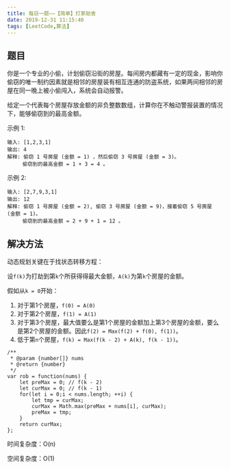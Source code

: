 ```yaml
---
title: 每日一题——【简单】打家劫舍
date: 2019-12-31 11:15:40
tags: [LeetCode,算法]
---
```


## 题目
你是一个专业的小偷，计划偷窃沿街的房屋。每间房内都藏有一定的现金，影响你偷窃的唯一制约因素就是相邻的房屋装有相互连通的防盗系统，如果两间相邻的房屋在同一晚上被小偷闯入，系统会自动报警。

给定一个代表每个房屋存放金额的非负整数数组，计算你在不触动警报装置的情况下，能够偷窃到的最高金额。

示例 1:
```
输入: [1,2,3,1]
输出: 4
解释: 偷窃 1 号房屋 (金额 = 1) ，然后偷窃 3 号房屋 (金额 = 3)。
     偷窃到的最高金额 = 1 + 3 = 4 。
```
示例 2:
```
输入: [2,7,9,3,1]
输出: 12
解释: 偷窃 1 号房屋 (金额 = 2), 偷窃 3 号房屋 (金额 = 9)，接着偷窃 5 号房屋 (金额 = 1)。
     偷窃到的最高金额 = 2 + 9 + 1 = 12 。
```

## 解决方法

动态规划关键在于找状态转移方程：

设`f(k)`为打劫到第`k`个所获得得最大金额，`A(k)`为第`k`个房屋的金额。

假如从`k = 0`开始：
1. 对于第1个房屋，`f(0) = A(0)`
2. 对于第2个房屋，`f(1) = A(1)`
3. 对于第3个房屋，最大值要么是第1个房屋的金额加上第3个房屋的金额，要么是第2个房屋的金额。因此`f(2) = Max(f(2) + f(0), f(1))`。
4. 低于第`n`个房屋，`f(k) = Max(f(k - 2) + A(k), f(k - 1))`。

```
/**
 * @param {number[]} nums
 * @return {number}
 */
var rob = function(nums) {
    let preMax = 0; // f(k - 2)
    let curMax = 0; // f(k - 1)
    for(let i = 0;i < nums.length; ++i) {
        let tmp = curMax;
        curMax = Math.max(preMax + nums[i], curMax);
        preMax = tmp;
    }
    return curMax;
};
```

时间复杂度：O(n)

空间复杂度：O(1)
